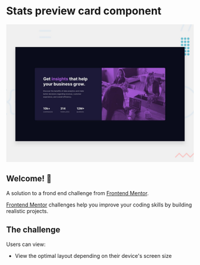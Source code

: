 # Stats preview card component

![Design preview for the Stats preview card component coding challenge](./design/desktop-preview.jpg)

## Welcome! 👋
A solution to a frond end challenge from [Frontend Mentor](https://www.frontendmentor.io).

[Frontend Mentor](https://www.frontendmentor.io) challenges help you improve your coding skills by building realistic projects.



## The challenge

Users can view:

- View the optimal layout depending on their device's screen size

